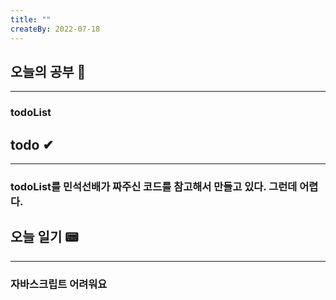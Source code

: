 ```yaml
---
title: ""
createBy: 2022-07-18
---
```

## 오늘의 공부 🎉
---
### todoList

## todo ✔
---
### todoList를 민석선배가 짜주신 코드를 참고해서 만들고 있다. 그런데 어렵다.


## 오늘 일기 📟
---
### 자바스크립트 어려워요
